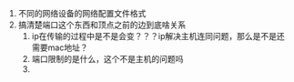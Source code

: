 1. 不同的网络设备的网络配置文件格式
2. 搞清楚端口这个东西和顶点之前的边到底啥关系
   1. ip在传输的过程中是不是会变？？？ip解决主机连同问题，那么是不是还需要mac地址？
   2. 端口限制的是什么，这个不是主机的问题吗
   3. 